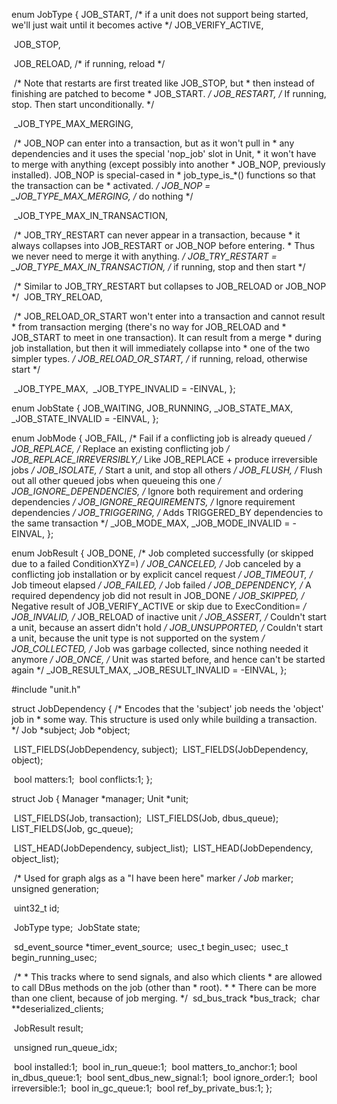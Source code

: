 enum JobType {
        JOB_START,                  /* if a unit does not support being started, we'll just wait until it becomes active */
        JOB_VERIFY_ACTIVE,

​        JOB_STOP,

​        JOB_RELOAD,                 /* if running, reload */

​        /* Note that restarts are first treated like JOB_STOP, but
         * then instead of finishing are patched to become
                  * JOB_START. */
                JOB_RESTART,                /* If running, stop. Then start unconditionally. */

​        _JOB_TYPE_MAX_MERGING,

​        /* JOB_NOP can enter into a transaction, but as it won't pull in
         * any dependencies and it uses the special 'nop_job' slot in Unit,
                  * it won't have to merge with anything (except possibly into another
                  * JOB_NOP, previously installed). JOB_NOP is special-cased in
                           * job_type_is_*() functions so that the transaction can be
                           * activated. */
                                JOB_NOP = _JOB_TYPE_MAX_MERGING, /* do nothing */

​        _JOB_TYPE_MAX_IN_TRANSACTION,

​        /* JOB_TRY_RESTART can never appear in a transaction, because
         * it always collapses into JOB_RESTART or JOB_NOP before entering.
                  * Thus we never need to merge it with anything. */
                JOB_TRY_RESTART = _JOB_TYPE_MAX_IN_TRANSACTION, /* if running, stop and then start */

​        /* Similar to JOB_TRY_RESTART but collapses to JOB_RELOAD or JOB_NOP */
​        JOB_TRY_RELOAD,

​        /* JOB_RELOAD_OR_START won't enter into a transaction and cannot result
         * from transaction merging (there's no way for JOB_RELOAD and
                  * JOB_START to meet in one transaction). It can result from a merge
                  * during job installation, but then it will immediately collapse into
                           * one of the two simpler types. */
                        JOB_RELOAD_OR_START,        /* if running, reload, otherwise start */

​        _JOB_TYPE_MAX,
​        _JOB_TYPE_INVALID = -EINVAL,
};

enum JobState {
        JOB_WAITING,
        JOB_RUNNING,
        _JOB_STATE_MAX,
        _JOB_STATE_INVALID = -EINVAL,
};

enum JobMode {
        JOB_FAIL,                /* Fail if a conflicting job is already queued */
        JOB_REPLACE,             /* Replace an existing conflicting job */
        JOB_REPLACE_IRREVERSIBLY,/* Like JOB_REPLACE + produce irreversible jobs */
        JOB_ISOLATE,             /* Start a unit, and stop all others */
        JOB_FLUSH,               /* Flush out all other queued jobs when queueing this one */
        JOB_IGNORE_DEPENDENCIES, /* Ignore both requirement and ordering dependencies */
        JOB_IGNORE_REQUIREMENTS, /* Ignore requirement dependencies */
        JOB_TRIGGERING,          /* Adds TRIGGERED_BY dependencies to the same transaction */
        _JOB_MODE_MAX,
        _JOB_MODE_INVALID = -EINVAL,
};

enum JobResult {
        JOB_DONE,                /* Job completed successfully (or skipped due to a failed ConditionXYZ=) */
        JOB_CANCELED,            /* Job canceled by a conflicting job installation or by explicit cancel request */
        JOB_TIMEOUT,             /* Job timeout elapsed */
        JOB_FAILED,              /* Job failed */
        JOB_DEPENDENCY,          /* A required dependency job did not result in JOB_DONE */
        JOB_SKIPPED,             /* Negative result of JOB_VERIFY_ACTIVE or skip due to ExecCondition= */
        JOB_INVALID,             /* JOB_RELOAD of inactive unit */
        JOB_ASSERT,              /* Couldn't start a unit, because an assert didn't hold */
        JOB_UNSUPPORTED,         /* Couldn't start a unit, because the unit type is not supported on the system */
        JOB_COLLECTED,           /* Job was garbage collected, since nothing needed it anymore */
        JOB_ONCE,                /* Unit was started before, and hence can't be started again */
        _JOB_RESULT_MAX,
        _JOB_RESULT_INVALID = -EINVAL,
};

#include "unit.h"

struct JobDependency {
        /* Encodes that the 'subject' job needs the 'object' job in
         * some way. This structure is used only while building a transaction. */
                Job *subject;
                Job *object;

​        LIST_FIELDS(JobDependency, subject);
​        LIST_FIELDS(JobDependency, object);

​        bool matters:1;
​        bool conflicts:1;
};

struct Job {
        Manager *manager;
        Unit *unit;

​        LIST_FIELDS(Job, transaction);
​        LIST_FIELDS(Job, dbus_queue);
​        LIST_FIELDS(Job, gc_queue);

​        LIST_HEAD(JobDependency, subject_list);
​        LIST_HEAD(JobDependency, object_list);

​        /* Used for graph algs as a "I have been here" marker */
​        Job* marker;
​        unsigned generation;

​        uint32_t id;

​        JobType type;
​        JobState state;

​        sd_event_source *timer_event_source;
​        usec_t begin_usec;
​        usec_t begin_running_usec;

​        /*
         * This tracks where to send signals, and also which clients
                  * are allowed to call DBus methods on the job (other than
                  * root).
                           *
                           * There can be more than one client, because of job merging.
                                    */
                        ​        sd_bus_track *bus_track;
                        ​        char **deserialized_clients;

​        JobResult result;

​        unsigned run_queue_idx;

​        bool installed:1;
​        bool in_run_queue:1;
​        bool matters_to_anchor:1;
​        bool in_dbus_queue:1;
​        bool sent_dbus_new_signal:1;
​        bool ignore_order:1;
​        bool irreversible:1;
​        bool in_gc_queue:1;
​        bool ref_by_private_bus:1;
};
